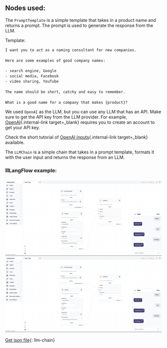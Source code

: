 ## Nodes used:

The `PromptTemplate` is a simple template that takes in a product name and returns a prompt. The prompt is used to generate the response from the LLM.

Template:
    
``` txt
I want you to act as a naming consultant for new companies.

Here are some examples of good company names:

- search engine, Google
- social media, Facebook
- video sharing, YouTube

The name should be short, catchy and easy to remember.

What is a good name for a company that makes {product}?
```

We used `OpenAI` as the LLM, but you can use any LLM that has an API. Make sure to get the API key from the LLM provider. For example, [OpenAI](https://platform.openai.com/account/api-keys){.internal-link target=_blank} requires you to create an account to get your API key.

Check the short tutorial of [OpenAI inputs](llms.md){.internal-link target=_blank} available.

The `LLMChain` is a simple chain that takes in a prompt template, formats it with the user input and returns the response from an LLM.

### ⛓️LangFlow example:

![!Description](img/llm-chain.png#only-dark)
![!Description](img/llm-chain.png#only-light)

[Get json file](data/llm-chain.json){: llm-chain}